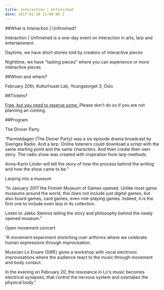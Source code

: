 ```yaml
---
title: Interaction | Unfinished
date: 2017-01-28 21:08:00 Z
---
```


##What is Interaction | Unfinished?

Interaction | Unfinished is a one-day event on interaction in arts, larp and entertainment.

Daytime, we have short stories told by creators of interactive pieces

Nighttime, we have "tasting pieces" where you can experience or more interactive pieces

##When and where?

February 20th, Kulturhuset Lab, Youngstorget 3, Oslo

##Tickets?

[Free, but you need to reserve some. ](https://billetto.no/en/events/interaction-unfinished/)Please don't do so if you are not planning an coming. 

##Program

The Dinner Party

“Parmiddagen (The Dinner Party) was a six episode drama broadcast by Sveriges Radio. And a larp. Online listeners could download a script with the same starting point and the same characters. And then create their own story. The radio show was created with inspiration from larp-methods. 

Anna-Karin Linder will tell the story of how the process behind the writing and how the show came to be.”


Larping into a museum

“In January 2017 the Finnish Museum of Games opened. Unlike most game museums around the world, this does not include just digital games, but also board games, card games, even role-playing games. Indeed, it is the first one to include even larp in its collection.

Listen to Jakko Stenros telling the story and philosophy behind the newly opened museum.”

Open movement concert

“A movement experiment stretching over artforms where we celebrate human expressions through improvisation. 

Musician Lo Ersare (SWE) gives a workshop with vocal electronic improvisations where the audience react to the music through movement and body contact. 

In the evening on February 20, the resonance in Lo's music becomes electrical synapses, that control the nervous system and overtakes the physical body.”